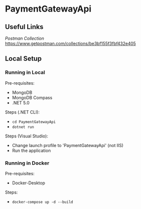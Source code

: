 # PaymentGatewayApi

## Useful Links

*Postman Collection*
https://www.getpostman.com/collections/be3bf155f3fbf432e405

## Local Setup

### Running in Local

Pre-requisites:
* MongoDB
* MongoDB Compass
* .NET 5.0

Steps (.NET CLI):
* `cd PaymentGatewayApi`
* `dotnet run`

Steps (Visual Studio):
* Change launch profile to 'PaymentGatewayApi' (not IIS)
* Run the application

### Running in Docker

Pre-requisites:
* Docker-Desktop

Steps:
* `docker-compose up -d --build`
